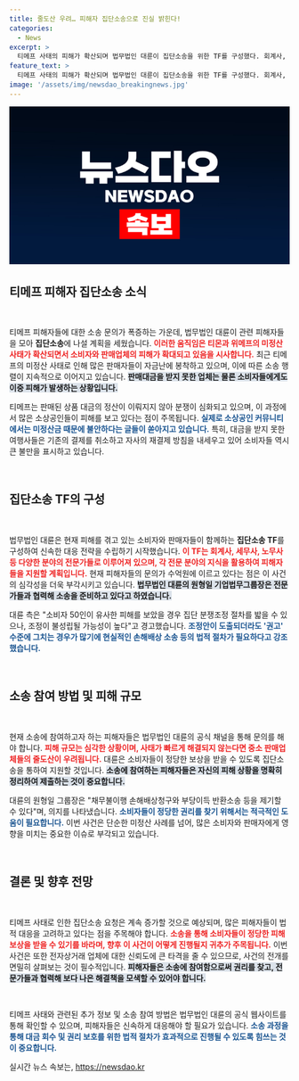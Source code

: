 ```yaml
---
title: 줄도산 우려… 피해자 집단소송으로 진실 밝힌다!
categories:
  - News
excerpt: >
  티메프 사태의 피해가 확산되며 법무법인 대륜이 집단소송을 위한 TF를 구성했다. 회계사, 세무사 등 전문가들이 참여, 소비자와 판매자들이 정당한 보상을 받을 수 있도록 대응할 방침이다.
feature_text: >
  티메프 사태의 피해가 확산되며 법무법인 대륜이 집단소송을 위한 TF를 구성했다. 회계사, 세무사 등 전문가들이 참여, 소비자와 판매자들이 정당한 보상을 받을 수 있도록 대응할 방침이다.
image: '/assets/img/newsdao_breakingnews.jpg'
---
```


<p><img src="/assets/img/newsdao_breakingnews.jpg" alt="ontimetimes 속보" /></p>

<h2 data-ke-size="size26">티메프 피해자 집단소송 소식</h2>

<p data-ke-size="size16">&nbsp;</p>

<p>티메프 피해자들에 대한 소송 문의가 폭증하는 가운데, 법무법인 대륜이 관련 피해자들을 모아 <strong>집단소송</strong>에 나설 계획을 세웠습니다. <b><span style="color: #ee2323;">이러한 움직임은 티몬과 위메프의 미정산 사태가 확산되면서 소비자와 판매업체의 피해가 확대되고 있음을 시사합니다.</span></b> 최근 티메프의 미정산 사태로 인해 많은 판매자들이 자금난에 봉착하고 있으며, 이에 따른 소송 행렬이 지속적으로 이어지고 있습니다. <b><span style="background-color: #21538527;">판매대금을 받지 못한 업체는 물론 소비자들에게도 이중 피해가 발생하는 상황입니다.</span></b></p>

<p>티메프는 판매된 상품 대금의 정산이 이뤄지지 않아 분쟁이 심화되고 있으며, 이 과정에서 많은 소상공인들이 피해를 보고 있다는 점이 주목됩니다. <b><span style="color: #1a5490;">실제로 소상공인 커뮤니티에서는 미정산금 때문에 불안하다는 글들이 쏟아지고 있습니다.</span></b> 특히, 대금을 받지 못한 여행사들은 기존의 결제를 취소하고 자사의 재결제 방침을 내세우고 있어 소비자들 역시 큰 불만을 표시하고 있습니다.</p>

<p data-ke-size="size16">&nbsp;</p>

<h2 data-ke-size="size26">집단소송 TF의 구성</h2>

<p data-ke-size="size16">&nbsp;</p>

<p>법무법인 대륜은 현재 피해를 겪고 있는 소비자와 판매자들이 함께하는 <strong>집단소송 TF</strong>를 구성하여 신속한 대응 전략을 수립하기 시작했습니다. <b><span style="color: #ee2323;">이 TF는 회계사, 세무사, 노무사 등 다양한 분야의 전문가들로 이루어져 있으며, 각 전문 분야의 지식을 활용하여 피해자들을 지원할 계획입니다.</span></b> 현재 피해자들의 문의가 수억원에 이르고 있다는 점은 이 사건의 심각성을 더욱 부각시키고 있습니다. <b><span style="background-color: #21538527;">법무법인 대륜의 원형일 기업법무그룹장은 전문가들과 협력해 소송을 준비하고 있다고 하였습니다.</span></b></p>

<p>대륜 측은 "소비자 50인이 유사한 피해를 보았을 경우 집단 분쟁조정 절차를 밟을 수 있으나, 조정이 불성립될 가능성이 높다"고 경고했습니다. <b><span style="color: #1a5490;">조정안이 도출되더라도 '권고' 수준에 그치는 경우가 많기에 현실적인 손해배상 소송 등의 법적 절차가 필요하다고 강조했습니다.</span></b> </p>

<p data-ke-size="size16">&nbsp;</p>

<h2 data-ke-size="size26">소송 참여 방법 및 피해 규모</h2>

<p data-ke-size="size16">&nbsp;</p>

<p>현재 소송에 참여하고자 하는 피해자들은 법무법인 대륜의 공식 채널을 통해 문의를 해야 합니다. <b><span style="color: #ee2323;">피해 규모는 심각한 상황이며, 사태가 빠르게 해결되지 않는다면 중소 판매업체들의 줄도산이 우려됩니다.</span></b> 대륜은 소비자들이 정당한 보상을 받을 수 있도록 집단소송을 통하여 지원할 것입니다. <b><span style="background-color: #21538527;">소송에 참여하는 피해자들은 자신의 피해 상황을 명확히 정리하여 제출하는 것이 중요합니다.</span></b></p>

<p>대륜의 원형일 그룹장은 "채무불이행 손해배상청구와 부당이득 반환소송 등을 제기할 수 있다"며, 의지를 나타냈습니다. <b><span style="color: #1a5490;">소비자들이 정당한 권리를 찾기 위해서는 적극적인 도움이 필요합니다.</span></b> 이번 사건은 단순한 미정산 사례를 넘어, 많은 소비자와 판매자에게 영향을 미치는 중요한 이슈로 부각되고 있습니다. </p>

<p data-ke-size="size16">&nbsp;</p>

<h2 data-ke-size="size26">결론 및 향후 전망</h2>

<p data-ke-size="size16">&nbsp;</p>

<p>티메프 사태로 인한 집단소송 요청은 계속 증가할 것으로 예상되며, 많은 피해자들이 법적 대응을 고려하고 있다는 점을 주목해야 합니다. <b><span style="color: #ee2323;">소송을 통해 소비자들이 정당한 피해 보상을 받을 수 있기를 바라며, 향후 이 사건이 어떻게 진행될지 귀추가 주목됩니다.</span></b> 이번 사건은 또한 전자상거래 업체에 대한 신뢰도에 큰 타격을 줄 수 있으므로, 사건의 전개를 면밀히 살펴보는 것이 필수적입니다. <b><span style="background-color: #21538527;">피해자들은 소송에 참여함으로써 권리를 찾고, 전문가들과 협력해 보다 나은 해결책을 모색할 수 있어야 합니다.</span></b> </p>

<p data-ke-size="size16">&nbsp;</p>

<p>티메프 사태와 관련된 추가 정보 및 소송 참여 방법은 법무법인 대륜의 공식 웹사이트를 통해 확인할 수 있으며, 피해자들은 신속하게 대응해야 할 필요가 있습니다. <b><span style="color: #1a5490;">소송 과정을 통해 대금 회수 및 권리 보호를 위한 법적 절차가 효과적으로 진행될 수 있도록 힘쓰는 것이 중요합니다.</span></b></p>
실시간 뉴스 속보는, <a href="https://newsdao.kr" rel="dofollow">https://newsdao.kr</a>


